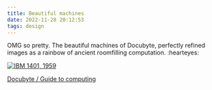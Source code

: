 ```yaml
---
title: Beautiful machines
date: 2022-11-28 20:12:53
tags: design
---
```

OMG so pretty. The beautiful machines of Docubyte, perfectly refined images as a rainbow of ancient roomfilling computation. :hearteyes:

[![IBM 1401, 1959](/images/docubyte-ibm1401.png)](/images/docubyte-ibm1401.png) 

[Docubyte / Guide to computing](https://www.docubyte.com/projects/guide-to-computing/)
